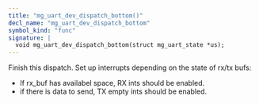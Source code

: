 ```yaml
---
title: "mg_uart_dev_dispatch_bottom()"
decl_name: "mg_uart_dev_dispatch_bottom"
symbol_kind: "func"
signature: |
  void mg_uart_dev_dispatch_bottom(struct mg_uart_state *us);
---
```


Finish this dispatch. Set up interrupts depending on the state of rx/tx bufs:
 - If rx_buf has availabel space, RX ints should be enabled.
 - if there is data to send, TX empty ints should be enabled. 

